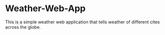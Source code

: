 # Weather-Web-App
This is a simple weather web application that tells weather of different cites across the globe.
